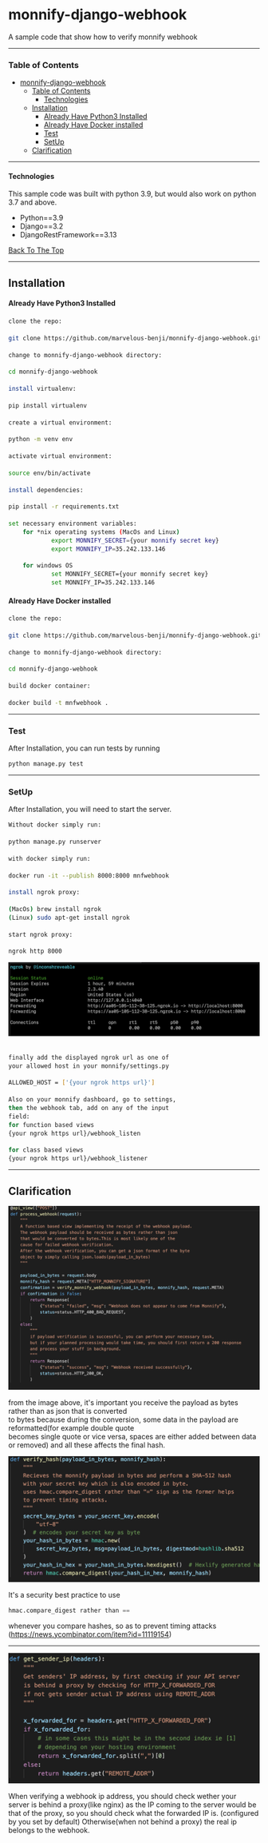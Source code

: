 # monnify-django-webhook
A sample code that show how to verify monnify webhook

---

### Table of Contents

- [monnify-django-webhook](#monnify-django-webhook)
    - [Table of Contents](#table-of-contents)
      - [Technologies](#technologies)
  - [Installation](#installation)
      - [Already Have Python3 Installed](#already-have-python3-installed)
      - [Already Have Docker installed](#already-have-docker-installed)
    - [Test](#test)
    - [SetUp](#setup)
  - [Clarification](#clarification)

---

#### Technologies
This sample code was built with python 3.9, but would also work on python 3.7 and above. 

- Python==3.9
- Django==3.2
- DjangoRestFramework==3.13
  
[Back To The Top](#read-me-template)

---

## Installation
#### Already Have Python3 Installed
```bash
clone the repo:

git clone https://github.com/marvelous-benji/monnify-django-webhook.git

change to monnify-django-webhook directory:

cd monnify-django-webhook

install virtualenv:

pip install virtualenv

create a virtual environment:

python -m venv env

activate virtual environment:

source env/bin/activate

install dependencies:

pip install -r requirements.txt

set necessary environment variables:
    for *nix operating systems (MacOs and Linux)
            export MONNIFY_SECRET={your monnify secret key}
            export MONNIFY_IP=35.242.133.146

    for windows OS
            set MONNIFY_SECRET={your monnify secret key}
            set MONNIFY_IP=35.242.133.146
```

#### Already Have Docker installed

```bash
clone the repo:

git clone https://github.com/marvelous-benji/monnify-django-webhook.git

change to monnify-django-webhook directory:

cd monnify-django-webhook

build docker container:

docker build -t mnfwebhook .

```
---

### Test
After Installation, you can run tests by running
```bash
python manage.py test
```
---

### SetUp
After Installation, you will need to start the server.
```bash
Without docker simply run:

python manage.py runserver

with docker simply run:
 
docker run -it --publish 8000:8000 mnfwebhook

install ngrok proxy:

(MacOs) brew install ngrok
(Linux) sudo apt-get install ngrok

start ngrok proxy:

ngrok http 8000
```

![image](ngrok.png)

```bash

finally add the displayed ngrok url as one of   
your allowed host in your monnify/settings.py  

ALLOWED_HOST = ['{your ngrok https url}']

Also on your monnify dashboard, go to settings,  
then the webhook tab, add on any of the input  
field:
for function based views
{your ngrok https url}/webhook_listen 

for class based views
{your ngrok https url}/webhook_listener
```
---

## Clarification

![image](func_view.png)

from the image above, it's important you receive the payload as bytes rather than as json that is converted  
to bytes because during the conversion, some data in the payload are reformatted(for example double quote   
becomes single quote or vice versa, spaces are either added between data or removed) and all these affects the final hash.

![image](hook.png)

It's a security best practice to use  
```python
hmac.compare_digest rather than ==
```  
whenever you compare hashes, so as to prevent timing attacks (https://news.ycombinator.com/item?id=11119154)  

---

![image](ip.png)

When verifying a webhook ip address, you should  check wether your   
server is behind a proxy(like nginx)  as the IP coming to the server would be that of the proxy, so you should check what the forwarded IP is. (configured by you set by default) Otherwise(when not behind a proxy) the real ip belongs to the webhook.







